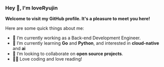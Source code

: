 ### Hey 👋, I'm loveRyujin

**Welcome to visit my GitHub profile. It's a pleasure to meet you here!**

Here are some quick things about me:

- 🔭 I’m currently working as a Back-end Development Engineer.
- 🌱 I’m currently learning **Go** and **Python**, and interested in **cloud-native** and **ai**
- 👯 I’m looking to collaborate on **open source projects**.
- 🧑‍💻 Love coding and love reading!

<!--
**appleboy/appleboy** is a ✨ _special_ ✨ repository because its `README.md` (this file) appears on your GitHub profile.

Here are some ideas to get you started:

- 🔭 I’m currently working on ...
- 🌱 I’m currently learning ...
- 👯 I’m looking to collaborate on ...
- 🤔 I’m looking for help with ...
- 💬 Ask me about ...
- 📫 How to reach me: ...
- 😄 Pronouns: ...
- ⚡ Fun fact: ...
-->
